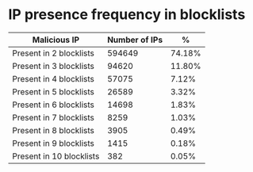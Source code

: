 # IP presence frequency in blocklists
| Malicious IP | Number of IPs | % |
|----|----|----|
| Present in 2 blocklists | 594649 | 74.18% |
| Present in 3 blocklists | 94620 | 11.80% |
| Present in 4 blocklists | 57075 | 7.12% |
| Present in 5 blocklists | 26589 | 3.32% |
| Present in 6 blocklists | 14698 | 1.83% |
| Present in 7 blocklists | 8259 | 1.03% |
| Present in 8 blocklists | 3905 | 0.49% |
| Present in 9 blocklists | 1415 | 0.18% |
| Present in 10 blocklists | 382 | 0.05% |
